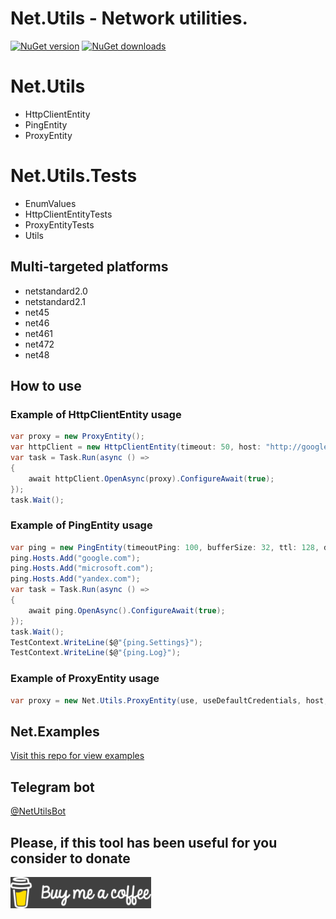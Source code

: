 # **Net.Utils** - Network utilities.

[![NuGet version](https://img.shields.io/nuget/v/Net.Utils.svg?style=flat)](https://www.nuget.org/packages/Net.Utils/)
[![NuGet downloads](https://img.shields.io/nuget/dt/Net.Utils.svg)](https://www.nuget.org/packages/Net.Utils/)

# Net.Utils
- HttpClientEntity
- PingEntity
- ProxyEntity

# Net.Utils.Tests
- EnumValues
- HttpClientEntityTests
- ProxyEntityTests
- Utils

## Multi-targeted platforms
- netstandard2.0
- netstandard2.1
- net45
- net46
- net461
- net472
- net48

## How to use
### Example of HttpClientEntity usage
```C#
var proxy = new ProxyEntity();
var httpClient = new HttpClientEntity(timeout: 50, host: "http://google.com/");
var task = Task.Run(async () =>
{
    await httpClient.OpenAsync(proxy).ConfigureAwait(true);
});
task.Wait();
```
### Example of PingEntity usage
```C#
var ping = new PingEntity(timeoutPing: 100, bufferSize: 32, ttl: 128, dontFragment: true, timeoutTask: 1000, useRepeat: false);
ping.Hosts.Add("google.com");
ping.Hosts.Add("microsoft.com");
ping.Hosts.Add("yandex.com");
var task = Task.Run(async () =>
{
    await ping.OpenAsync().ConfigureAwait(true);
});
task.Wait();
TestContext.WriteLine($@"{ping.Settings}");
TestContext.WriteLine($@"{ping.Log}");
```
### Example of ProxyEntity usage
```C#
var proxy = new Net.Utils.ProxyEntity(use, useDefaultCredentials, host, port, domain, username, password);
```
## Net.Examples
[Visit this repo for view examples](https://github.com/DamianMorozov/Net.Examples)

## Telegram bot
[@NetUtilsBot](tg://resolve?domain=NetUtilsBot)

## Please, if this tool has been useful for you consider to donate
[![Buy me a coffee](Assets/Buy_me_a_coffee.png?raw=true)](https://www.buymeacoffee.com/DamianVM)
